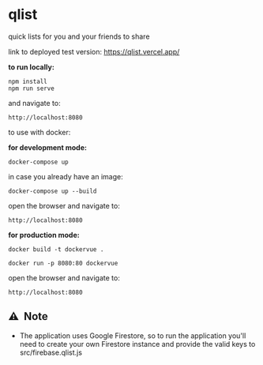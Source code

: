 # qlist
quick lists for you and your friends to share

link to deployed test version:
https://qlist.vercel.app/

__to run locally:__

```
npm install 
npm run serve
```

and navigate to:

`http://localhost:8080`

to use with docker:

__for development mode:__

`docker-compose up`

in case you already have an image:

`docker-compose up --build`

open the browser and navigate to:

`http://localhost:8080`

__for production mode:__

`docker build -t dockervue .`

`docker run -p 8080:80 dockervue`

open the browser and navigate to:

`http://localhost:8080`


## ⚠️&nbsp;&nbsp;Note

- The application uses Google Firestore, so to run the application you'll need to create your own Firestore instance and provide the valid keys to src/firebase.qlist.js
